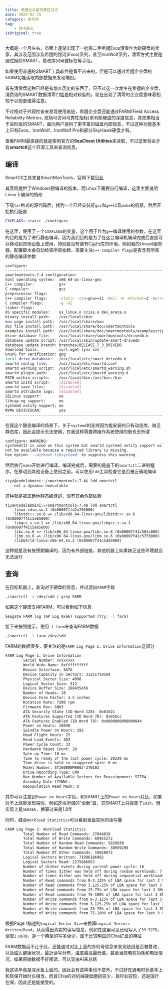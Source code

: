 ```yaml
---
title: 希捷企业盘可靠性日志
date: 2025-02-25
category: 技术向
tag:
    - 技术备忘
isOriginal: true
---
```


大概是一个月左右，市面上逐渐出现了一批将二手希捷Exos清零作为新硬盘的卖家，其涉及范围涉及希捷的银河(Exos)系列，甚至IronWolf系列，清零方式主要是通过擦除SMART，篡改序列号或标签等手段。

如果使用普通的SMART工具软件是看不出来的，但是可以通过希捷企业盘的FARM功能读取内部数据来发现端倪。

<!-- more -->

首先清零盘这种已经是有悠久历史的东西了，只不过这一次发生在希捷的企业盘，消费级的SMART数据清零门槛是相对较低的，现在出现了清零的企业盘意味着相较于以前更值得注意。

不过相对于外观检查来发现使用痕迹，希捷企业盘还能通过FARM(Field Access Reliability Metrics, 现场可访问可靠性指标)来判断硬盘的深度信息，其效果相当于进阶版的SMART，面向用户提供了更丰富的磁盘内部信息，不过这种功能基本上只有Exos、IronWolf、IronWolf Pro和部分SkyHawk硬盘才有。

查看FARM最直接的就是使用官方的**SeaChest Utilities**来读取，不过这里将会才有**smartctl**这个开源工具来查询信息。

## 编译

SmartCtl工具来自SmartMonTools，官网下载[见此](https://www.smartmontools.org/wiki/Download)

其官网提供了Windows预编译的版本，而Linux下需要自行编译，这里主要说明Linux下编译的情形

下载`tar`格式的源代码后，找到一个已经安装好`gcc`和`g++`以及`make`的机器，然后开始执行配置

``` bash
CXXFLAGS=-static ./configure
```

在这里，使用了一个`CXXFLAGS`的变量，这个用于作为`g++`编译使用的参数，在这里的目的是为了进行静态编译，因为我们目的是为了在这台编译机编译完成后直接可以移动到其他设备上使用，特别是没有装有C运行库的环境，例如我的Unraid服务器。配置脚本会自动检查所需依赖，需要关注`C++ compiler flags`是否含有所需的静态编译参数

``` bash
configure:
-----------------------------------------------------------------------------
smartmontools-7.4 configuration:
host operating system:  x86_64-pc-linux-gnu
C++ compiler:           g++
C compiler:             gcc
preprocessor flags:     
C++ compiler flags:     -static -std=gnu++11 -Wall -W -Wformat=2 -Werror=return-type -fstack-protector-strong
C compiler flags:       -g -O2
linker flags:           
OS specific modules:    os_linux.o cciss.o dev_areca.o  
binary install path:    /usr/local/sbin
man page install path:  /usr/local/share/man
doc file install path:  /usr/local/share/doc/smartmontools
examples install path:  /usr/local/share/doc/smartmontools/examplescripts
drive database file:    /usr/local/share/smartmontools/drivedb.h
database update script: /usr/local/sbin/update-smart-drivedb
database update branch: branches/RELEASE_7_3_DRIVEDB
download tools:         curl wget lynx svn
GnuPG for verification: gpg
local drive database:   /usr/local/etc/smart_drivedb.h
smartd config file:     /usr/local/etc/smartd.conf
smartd warning script:  /usr/local/etc/smartd_warning.sh
smartd plugin path:     /usr/local/etc/smartd_warning.d
PATH within scripts:    /usr/local/bin:/usr/bin:/bin
smartd initd script:    [disabled]
smartd save files:      [disabled]
smartd attribute logs:  [disabled]
SELinux support:        no
libcap-ng support:      no
systemd notify support: no
NVMe DEVICESCAN:        yes
-----------------------------------------------------------------------------
```

在我这个静态编译的场景下，关于`systemd`的支持因为能安装的只有动态库，缺乏静态库，因此会提示无法使用，在我这种需要跨操作系统使用的倒也无所谓

``` bash
configure: WARNING:
systemd(1) is used on this system but smartd systemd notify support will
not be available because a required library is missing.
Use option '--without-libsystemd' to suppress this warning.
```

然后执行`make`开始进行编译，编译完成后，需要的是底下的`smartctl`二进制程序，在移动到其他设备上使用之前，可以使用`ldd`工具检查它是否被正确地编译

``` bash
tiya@codelabmini:~/smartmontools-7.4$ ldd smartctl
	not a dynamic executable
```

这种就是被正确地静态编译的，没有其余外部依赖

``` ba
tiya@codelabmini:~/smartmontools-7.4$ ldd smartctl
	linux-vdso.so.1 (0x00007ffd2a703000)
	libstdc++.so.6 => /lib/x86_64-linux-gnu/libstdc++.so.6 (0x00007f41c5a85000)
	libgcc_s.so.1 => /lib/x86_64-linux-gnu/libgcc_s.so.1 (0x00007f41c5a65000)
	libc.so.6 => /lib/x86_64-linux-gnu/libc.so.6 (0x00007f41c583c000)
	libm.so.6 => /lib/x86_64-linux-gnu/libm.so.6 (0x00007f41c5755000)
	/lib64/ld-linux-x86-64.so.2 (0x00007f41c5dd5000)
```

这种就是没有按预期编译的，因为有外部链接，其他机器上如果缺乏这些环境就会无法运行

## 查询

在目标机器上，查询对于硬盘的信息，并过滤出`FARM`字段

``` bash
./smartctl -x /dev/sdd | grep FARM
```

如果这个硬盘支持FARM，可以看到如下信息

``` bash
Seagate FARM log (GP Log 0xa6) supported [try: -l farm]
```

接下来按照提示，使用`-l farm`来查询FARM数据

``` bash
./smartctl -l farm /dev/sdd
```

FARM的数据很多，要关注的是`FARM Log Page 1: Drive Information`这部分

``` bash
FARM Log Page 1: Drive Information
		Serial Number: xxxxxxxx
		World Wide Name: 0xffffffffff
		Device Interface: SATA
		Device Capacity in Sectors: 31251759104
		Physical Sector Size: 4096
		Logical Sector Size: 512
		Device Buffer Size: 268435456
		Number of Heads: 18
		Device Form Factor: 3.5 inches
		Rotation Rate: 7200 rpm
		Firmware Rev: SN03    
		ATA Security State (ID Word 128): 0x01621
		ATA Features Supported (ID Word 78): 0x016cc
		ATA Features Enabled (ID Word 79): 0x0000000000000044
		Power on Hours: 16046
		Spindle Power on Hours: 192
		Head Flight Hours: 25
		Head Load Events: 403
		Power Cycle Count: 33
		Hardware Reset Count: 20
		Spin-up Time: 10 ms
		Time to ready of the last power cycle: 20320 ms
		Time drive is held in staggered spin: 0 ms
		Model Number: ST16000NM000J-2TW103                    
		Drive Recording Type: CMR
		Max Number of Available Sectors for Reassignment: 57754
		Assembly Date (YYWW): 
		Depopulation Head Mask: 0
```

其中可以注意到`Power on Hours`字段，和SAMRT上的`Power on hours`对比，如果对不上就能发现端倪，例如这块所谓的“全新”盘，其SMART上只报告了`192h`，但实际上是`16046h`，换算过来是1.8年

同时，结合`Workload Statistics`可以看到全盘实际的读写量

``` bash
FARM Log Page 2: Workload Statistics
		Total Number of Read Commands: 27844018
		Total Number of Write Commands: 60955272
		Total Number of Random Read Commands: 5820930
		Total Number of Random Write Commands: 38959298
		Total Number Of Other Commands: 10928672
		Logical Sectors Written: 71996186962
		Logical Sectors Read: 2275086853
		Number of dither events during current power cycle: 16
		Number of times dither was held off during random workloads: 7
		Number of times dither was held off during sequential workloads: 245
		Number of Read commands from 0-3.125% of LBA space for last 3 SMART Summary Frames: 0
		Number of Read commands from 3.125-25% of LBA space for last 3 SMART Summary Frames: 0
		Number of Read commands from 25-75% of LBA space for last 3 SMART Summary Frames: 0
		Number of Read commands from 75-100% of LBA space for last 3 SMART Summary Frames: 0
		Number of Write commands from 0-3.125% of LBA space for last 3 SMART Summary Frames: 0
		Number of Write commands from 3.125-25% of LBA space for last 3 SMART Summary Frames: 0
		Number of Write commands from 25-75% of LBA space for last 3 SMART Summary Frames: 0
		Number of Write commands from 75-100% of LBA space for last 3 SMART Summary Frames: 0
```

根据Page 1描述的`Logical Sector Size`来换算`Logical Sectors Written/Read`，从而得出真实的读写信息，例如在这里可见已经写入了`33.52TB`，读取`1.06TB`，是一个典型的写多读少，属于比较明显的Chia矿盘的特征

FARM数据远不止于此，还能通过对比上面的序列号信息来发现贴纸是否被篡改，以及磁头健康状况，最近读写分布，温度最高最低值，甚至当前电机功耗和电压情况，如果原始数据不好阅读，可以交由AI来总结

我这块毕竟是深水鱼上面的，因此会有这种事也不意外，不过好在通电时长基本上和质保开始时长相当，而且Chia的对机械硬盘磨损较少，且时长较短，还是国行在保，因此还是能接受的。